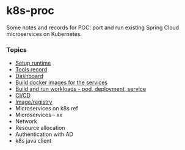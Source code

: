 # k8s-proc


Some notes and records for POC: port and run existing Spring Cloud microservices on Kubernetes.

### Topics
* [Setup runtime](Setup-runtime)
* [Tools record](wiki/Tools-record)
* [Dashboard](Dashboard)
* [Build docker images for the services](wiki/Build-docker-image-for-the-services)
* [Build and run workloads - pod, deployment, service](Build-and-run-workloads)
* [CI/CD](CICD)
* [Image/registry](Image,-Registry)
* Microservices on k8s ref
* Microservices - xx
* Network
* Resource allocation
* Authentication with AD
* k8s java client
